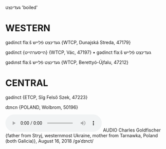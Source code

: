 געדינצט
'boiled'

WESTERN
========

gədɩ́nct flaːš געדינצט פֿלייש {WTCP, Dunajská Streda, 47179}

gədɩ́nct {הייסערהייט} {WTCP, Vác, 47197}
	•	gədinct flaːš געדינצט פֿלייש

gədɩnst flaːš געדינצט פֿלייש {WTCP, Berettyó-Újfalu, 47212}

CENTRAL
========

gədínct {ETCP, Sîg Felső Szek, 47223}

dɪncn {POLAND, Wolbrom, 50196}

<audio controls src="https://ia601509.us.archive.org/19/items/CharlesGoldfischer/CharlesGoldfischer16August2018-Gedinstboiled.mp3"></audio>
AUDIO Charles Goldfischer {father from Stryj, westernmost Ukraine, mother from Tarnawka, Poland (both Galicia)}, August 16, 2018
/gəˈdɪnct/

